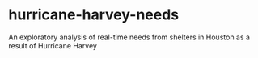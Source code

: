 # hurricane-harvey-needs
An exploratory analysis of real-time needs from shelters in Houston as a result of Hurricane Harvey

